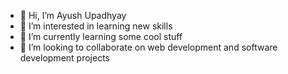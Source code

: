 

- 👋 Hi, I’m Ayush Upadhyay
- 👀 I’m interested in learning new skills
- 🌱 I’m currently learning some cool stuff
- 💞️ I’m looking to collaborate on web development and software development projects

<!---
AaayushUpadhyay/AaayushUpadhyay is a ✨ special ✨ repository because its `README.md` (this file) appears on your GitHub profile.
You can click the Preview link to take a look at your changes.
--->
